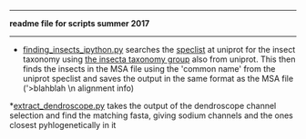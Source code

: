 ***
**readme file for scripts summer 2017**
***

* [finding_insects_ipython.py](https://github.com/semccomas/scripts_summer17/blob/master/finding_insects_ipython.py) searches the [speclist](http://www.uniprot.org/docs/speclist) at uniprot for
the insect taxonomy using [the insecta taxonomy group](http://www.uniprot.org/taxonomy/?query=ancestor%3a50557) also from uniprot. This then finds the insects in the MSA file using the 'common
name' from the uniprot speclist and saves the output in the same format as the MSA file ('>blahblah \n alignment info)

*[extract_dendroscope.py](https://github.com/semccomas/scripts_summer17/blob/master/extract_dendroscope_match_fasta.py) takes the output of the dendroscope channel selection and find the matching fasta, giving sodium channels and the ones closest pyhlogenetically in it 



